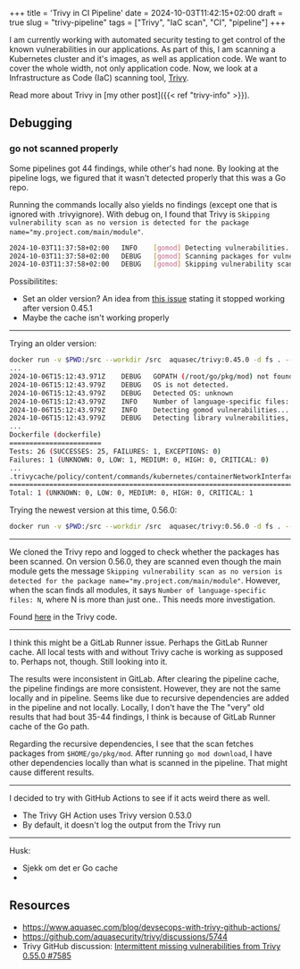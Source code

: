 +++
title = 'Trivy in CI Pipeline'
date = 2024-10-03T11:42:15+02:00
draft = true
slug = "trivy-pipeline"
tags = ["Trivy", "IaC scan", "CI", "pipeline"]
+++

I am currently working with automated security testing to get control of the known vulnerabilities in our applications. As part of this, I am scanning a Kubernetes cluster and it's images, as well as application code. We want to cover the whole width, not only application code. Now, we look at a Infrastructure as Code (IaC) scanning tool, [Trivy](https://trivy.dev/).

Read more about Trivy in [my other post]({{< ref "trivy-info" >}}).

## Debugging

### go not scanned properly
Some pipelines got 44 findings, while other's had none. By looking at the pipeline logs, we figured that it wasn't detected properly that this was a Go repo. 

Running the commands locally also yields no findings (except one that is ignored with .trivyignore). With debug on, I found that Trivy is `Skipping vulnerability scan as no version is detected for the package name="my.project.com/main/module"`. 

```sh
2024-10-03T11:37:58+02:00	INFO	[gomod] Detecting vulnerabilities...
2024-10-03T11:37:58+02:00	DEBUG	[gomod] Scanning packages for vulnerabilities	file_path="go.mod"
2024-10-03T11:37:58+02:00	DEBUG	[gomod] Skipping vulnerability scan as no version is detected for the package name="my.project.com/main/module"
```

Possibilitites:
* Set an older version? An idea from [this issue](https://github.com/aquasecurity/trivy/discussions/5744) stating it stopped working after version 0.45.1
* Maybe the cache isn't working properly

---

Trying an older version:
```sh
docker run -v $PWD:/src --workdir /src  aquasec/trivy:0.45.0 -d fs . --scanners config,vuln,secret --no-progress
...
2024-10-06T15:12:43.971Z	DEBUG	GOPATH (/root/go/pkg/mod) not found. Need 'go mod download' to fill licenses and dependency relationships
2024-10-06T15:12:43.979Z	DEBUG	OS is not detected.
2024-10-06T15:12:43.979Z	DEBUG	Detected OS: unknown
2024-10-06T15:12:43.979Z	INFO	Number of language-specific files: 1
2024-10-06T15:12:43.979Z	INFO	Detecting gomod vulnerabilities...
2024-10-06T15:12:43.979Z	DEBUG	Detecting library vulnerabilities, type: gomod, path: go.mod
...
Dockerfile (dockerfile)
=======================
Tests: 26 (SUCCESSES: 25, FAILURES: 1, EXCEPTIONS: 0)
Failures: 1 (UNKNOWN: 0, LOW: 1, MEDIUM: 0, HIGH: 0, CRITICAL: 0)
...
.trivycache/policy/content/commands/kubernetes/containerNetworkInterfaceFilePermissions.yaml (secrets)
======================================================================================================
Total: 1 (UNKNOWN: 0, LOW: 0, MEDIUM: 0, HIGH: 0, CRITICAL: 1
```

Trying the newest version at this time, 0.56.0:
```sh
docker run -v $PWD:/src --workdir /src  aquasec/trivy:0.56.0 -d fs . --scanners misconfig,vuln,secret --no-progress
```

---

We cloned the Trivy repo and logged to check whether the packages has been scanned. On version 0.56.0, they are scanned even though the main module gets the message `Skipping vulnerability scan as no version is detected for the package name="my.project.com/main/module"`. However, when the scan finds all modules, it says `Number of language-specific files: N`, where N is more than just one.. This needs more investigation. 

Found [here](https://github.com/aquasecurity/trivy/blob/2c87f0cb794acd77446a273582ba1a45b9f18980/pkg/detector/library/detect.go#L32) in the Trivy code.

---

I think this might be a GitLab Runner issue. Perhaps the GitLab Runner cache. All local tests with and without Trivy cache is working as supposed to. Perhaps not, though. Still looking into it.

The results were inconsistent in GitLab. After clearing the pipeline cache, the pipeline findings are more consistent. However, they are not the same locally and in pipeline. Seems like due to recursive dependencies are added in the pipeline and not locally. Locally, I don't have the 
The "very" old results that had bout 35-44 findings, I think is because of GitLab Runner cache of the Go path.

Regarding the recursive dependencies, I see that the scan fetches packages from `$HOME/go/pkg/mod`. After running `go mod download`, I have other dependencies locally than what is scanned in the pipeline. That might cause different results.

---

I decided to try with GitHub Actions to see if it acts weird there as well. 

- The Trivy GH Action uses Trivy version 0.53.0 
- By default, it doesn't log the output from the Trivy run

---

Husk:
- Sjekk om det er Go cache
- 


## Resources
- https://www.aquasec.com/blog/devsecops-with-trivy-github-actions/
- https://github.com/aquasecurity/trivy/discussions/5744
- Trivy GitHub discussion: [Intermittent missing vulnerabilities from Trivy 0.55.0 #7585](https://github.com/aquasecurity/trivy/discussions/7585)
